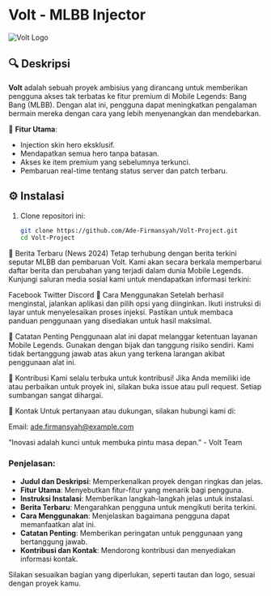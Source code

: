 # Volt - MLBB Injector

![Volt Logo](https://example.com/logo.png)

## 🔍 Deskripsi
**Volt** adalah sebuah proyek ambisius yang dirancang untuk memberikan pengguna akses tak terbatas ke fitur premium di Mobile Legends: Bang Bang (MLBB). Dengan alat ini, pengguna dapat meningkatkan pengalaman bermain mereka dengan cara yang lebih menyenangkan dan mendebarkan.

🚀 **Fitur Utama**:
- Injection skin hero eksklusif.
- Mendapatkan semua hero tanpa batasan.
- Akses ke item premium yang sebelumnya terkunci.
- Pembaruan real-time tentang status server dan patch terbaru.

## ⚙️ Instalasi

1. Clone repositori ini:
   ```bash
   git clone https://github.com/Ade-Firmansyah/Volt-Project.git
   cd Volt-Project
📜 Berita Terbaru (News 2024)
Tetap terhubung dengan berita terkini seputar MLBB dan pembaruan Volt. Kami akan secara berkala memperbarui daftar berita dan perubahan yang terjadi dalam dunia Mobile Legends. Kunjungi saluran media sosial kami untuk mendapatkan informasi terkini:

Facebook
Twitter
Discord
🔧 Cara Menggunakan
Setelah berhasil menginstal, jalankan aplikasi dan pilih opsi yang diinginkan. Ikuti instruksi di layar untuk menyelesaikan proses injeksi. Pastikan untuk membaca panduan penggunaan yang disediakan untuk hasil maksimal.

📣 Catatan Penting
Penggunaan alat ini dapat melanggar ketentuan layanan Mobile Legends. Gunakan dengan bijak dan tanggung risiko sendiri. Kami tidak bertanggung jawab atas akun yang terkena larangan akibat penggunaan alat ini.

🤝 Kontribusi
Kami selalu terbuka untuk kontribusi! Jika Anda memiliki ide atau perbaikan untuk proyek ini, silakan buka issue atau pull request. Setiap sumbangan sangat dihargai.

📧 Kontak
Untuk pertanyaan atau dukungan, silakan hubungi kami di:

Email: ade.firmansyah@example.com

"Inovasi adalah kunci untuk membuka pintu masa depan." - Volt Team

### Penjelasan:
- **Judul dan Deskripsi**: Memperkenalkan proyek dengan ringkas dan jelas.
- **Fitur Utama**: Menyebutkan fitur-fitur yang menarik bagi pengguna.
- **Instruksi Instalasi**: Memberikan langkah-langkah jelas untuk instalasi.
- **Berita Terbaru**: Mengarahkan pengguna untuk mengikuti berita terkini.
- **Cara Menggunakan**: Menjelaskan bagaimana pengguna dapat memanfaatkan alat ini.
- **Catatan Penting**: Memberikan peringatan untuk penggunaan yang bertanggung jawab.
- **Kontribusi dan Kontak**: Mendorong kontribusi dan menyediakan informasi kontak.

Silakan sesuaikan bagian yang diperlukan, seperti tautan dan logo, sesuai dengan proyek kamu.
